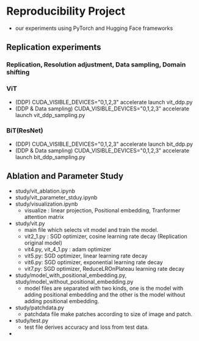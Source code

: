 # Reproducibility Project
- our experiments using PyTorch and Hugging Face frameworks

## Replication experiments   
### Replication, Resolution adjustment, Data sampling, Domain shifting

### ViT
- (DDP) CUDA_VISIBLE_DEVICES="0,1,2,3" accelerate launch vit_ddp.py
- (DDP & Data sampling) CUDA_VISIBLE_DEVICES="0,1,2,3" accelerate launch vit_ddp_sampling.py

### BiT(ResNet)
- (DDP) CUDA_VISIBLE_DEVICES="0,1,2,3" accelerate launch bit_ddp.py
- (DDP & Data sampling) CUDA_VISIBLE_DEVICES="0,1,2,3" accelerate launch bit_ddp_sampling.py

## Ablation and Parameter Study
- study/vit_ablation.ipynb 
- study/vit_parameter_stduy.ipynb
- study/visualization.ipynb
  - visualize : linear projection, Positional embedding, Tranformer attention matrix
- study/vit.py
  - main file which selects vit model and train the model.
  - vit2_1.py : SGD optimizer, cosine learning rate decay (Replication original model)
  - vit4.py, vit_4_1.py : adam optimizer
  - vit5.py: SGD optimizer, linear learning rate decay
  - vit6.py: SGD optimizer, exponential learning rate decay
  - vit7.py: SGD optimizer, ReduceLROnPlateau learning rate decay
- study/model_with_positional_embedding.py, study/model_without_positional_embedding.py
  - model files are separated with two kinds, one is the model with adding positional embedding and the other is the model without adding positional embedding.
- study/patchdata.py 
  - patchdata file make patches according to size of image and patch.
- study/test.py
  - test file derives accuracy and loss from test data.
- 
